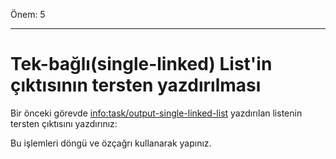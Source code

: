 Önem: 5

---

# Tek-bağlı(single-linked) List'in çıktısının tersten yazdırılması

Bir önceki görevde <info:task/output-single-linked-list> yazdırılan listenin tersten çıktısını yazdırınız:

Bu işlemleri döngü ve özçağrı kullanarak yapınız.